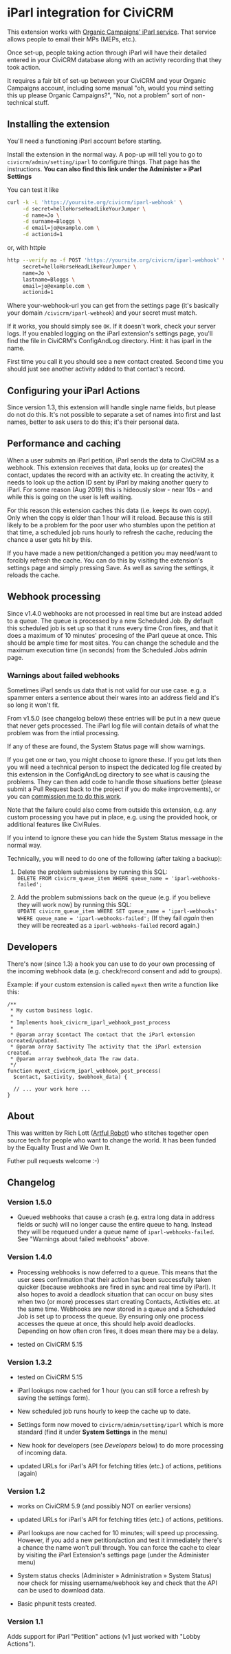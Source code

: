 # iParl integration for CiviCRM

This extension works with [Organic Campaigns' iParl service](http://www.organiccampaigns.com/). That service allows people to email their MPs (MEPs, etc.).

Once set-up, people taking action through iParl will have their detailed entered
in your CiviCRM database along with an activity recording that they took action.

It requires a fair bit of set-up between your CiviCRM and your Organic Campaigns
account, including some manual "oh, would you mind setting this up please
Organic Campaigns?", "No, not a problem" sort of non-technical stuff.

## Installing the extension

You'll need a functioning iParl account before starting.

Install the extension in the normal way. A pop-up will tell you to go to
`civicrm/admin/setting/iparl` to configure things. That page has the instructions.
**You can also find this link under the Administer » iParl Settings**

You can test it like
```sh
curl -k -L 'https://yoursite.org/civicrm/iparl-webhook' \
     -d secret=helloHorseHeadLikeYourJumper \
     -d name=Jo \
     -d surname=Bloggs \
     -d email=jo@example.com \
     -d actionid=1
```

or, with httpie

```sh
http --verify no -f POST 'https://yoursite.org/civicrm/iparl-webhook' \
     secret=helloHorseHeadLikeYourJumper \
     name=Jo \
     lastname=Bloggs \
     email=jo@example.com \
     actionid=1
```

Where your-webhook-url you can get from the settings page (it's basically your
domain `/civicrm/iparl-webhook`) and your secret must match.

If it works, you should simply see `OK`. If it doesn't work, check your server
logs. If you enabled logging on the iParl extension's settings page, you'll find
the file in CiviCRM's ConfigAndLog directory. Hint: it has iparl in the name.

First time you call it you should see a new contact created. Second time you
should just see another activity added to that contact's record.

## Configuring your iParl Actions

Since version 1.3, this extension will handle single name fields, but please do
not do this. It's not possible to separate a set of names into first and last
names, better to ask users to do this; it's their personal data.

## Performance and caching

When a user submits an iParl petition, iParl sends the data to CiviCRM as a
webhook. This extension receives that data, looks up (or creates) the contact,
updates the record with an activity etc. In creating the activity, it needs to
look up the action ID sent by iParl by making another query to iParl. For some
reason (Aug 2019) this is hideously slow - near 10s - and while this is going on
the user is left waiting.

For this reason this extension caches this data (i.e. keeps its own copy). Only
when the copy is older than 1 hour will it reload. Because this is still likely
to be a problem for the poor user who stumbles upon the petition at that time, a
scheduled job runs hourly to refresh the cache, reducing the chance a user gets
hit by this.

If you have made a new petition/changed a petition you may need/want to forcibly
refresh the cache. You can do this by visiting the extension's settings page and
simply pressing Save. As well as saving the settings, it reloads the cache.

## Webhook processing

Since v1.4.0 webhooks are not processed in real time but are instead added to a
queue. The queue is processed by a new Scheduled Job. By default this scheduled
job is set up so that it runs every time Cron fires, and that it does a maximum
of 10 minutes' procesing of the iParl queue at once. This should be ample time
for most sites. You can change the schedule and the maximum execution time (in
seconds) from the Scheduled Jobs admin page.

### Warnings about failed webhooks

Sometimes iParl sends us data that is not valid for our use case. e.g.
a spammer enters a sentence about their wares into an address field and it's so
long it won't fit.

From v1.5.0 (see changelog below) these entries will be put in a new queue that
never gets processed. The iParl log file will contain details of what the problem
was from the intial processing.

If any of these are found, the System Status page will show warnings.

If you get one or two, you might choose to ignore these. If you get lots then
you will need a technical person to inspect the dedicated log file created by
this extension in the ConfigAndLog directory to see what is causing the
problems. They can then add code to handle those situations better (please
submit a Pull Request back to the project if you do make improvements), or
you can [commission me to do this work](https://artfulrobot.uk/contact).

Note that the failure could also come from outside this extension, e.g. any
custom processing you have put in place, e.g. using the provided hook, or
additional features like CiviRules.

If you intend to ignore these you can hide the System Status message in the normal way.

Technically, you will need to do one of the following (after taking a backup):

1. Delete the problem submissions by running this SQL:  
   `DELETE FROM civicrm_queue_item WHERE queue_name = 'iparl-webhooks-failed';`

2. Add the problem submissions back on the queue (e.g. if you believe they will
   work now) by running this SQL:  
   `UPDATE civicrm_queue_item WHERE SET queue_name = 'iparl-webhooks' WHERE queue_name = 'iparl-webhooks-failed';`
   (If they fail *again* then they will be recreated as a
   `iparl-webhooks-failed` record again.)


## Developers

There's now (since 1.3) a hook you can use to do your own processing of the
incoming webhook data (e.g. check/record consent and add to groups).

Example: if your custom extension is called `myext` then write a function like
this:

    /**
     * My custom business logic.
     *
     * Implements hook_civicrm_iparl_webhook_post_process
     *
     * @param array $contact The contact that the iParl extension ocreated/updated.
     * @param array $activity The activity that the iParl extension created.
     * @param array $webhook_data The raw data.
     */
    function myext_civicrm_iparl_webhook_post_process(
      $contact, $activity, $webhook_data) {

      // ... your work here ...
    }


## About

This was written by Rich Lott ([Artful Robot](https://artfulrobot.uk)) who
stitches together open source tech for people who want to change the world. It
has been funded by the Equality Trust and We Own It.

Futher pull requests welcome :-)

## Changelog

### Version 1.5.0

- Queued webhooks that cause a crash (e.g. extra long data in address fields or
  such) will no longer cause the entire queue to hang. Instead they will be
  requeued under a queue name of `iparl-webhooks-failed`. See "Warnings about
  failed webhooks" above.


### Version 1.4.0

- Processing webhooks is now deferred to a queue. This means that the user sees
  confirmation that their action has been successfully taken quicker (because
  webhooks are fired in sync and real time by iParl). It also hopes to avoid a
  deadlock situation that can occur on busy sites when two (or more) processes
  start creating Contacts, Activities etc. at the same time. Webhooks are now
  stored in a queue and a Scheduled Job is set up to process the queue. By
  ensuring only one process accesses the queue at once, this should help
  avoid deadlocks. Depending on how often cron fires, it does mean there may be
  a delay.

- tested on CiviCRM 5.15


### Version 1.3.2

- tested on CiviCRM 5.15

- iParl lookups now cached for 1 hour (you can still force a refresh by saving
  the settings form).

- New scheduled job runs hourly to keep the cache up to date.

- Settings form now moved to `civicrm/admin/setting/iparl` which is more
  standard (find it under **System Settings** in the menu)

- New hook for developers (see *Developers* below) to do more processing of
  incoming data.

- updated URLs for iParl's API for fetching titles (etc.) of actions, petitions
   (again)

### Version 1.2

- works on CiviCRM 5.9 (and possibly NOT on earlier versions)

- updated URLs for iParl's API for fetching titles (etc.) of actions, petitions.

- iParl lookups are now cached for 10 minutes; will speed up processing.
  However, if you add a new petition/action and test it immediately there's a
  chance the name won't pull through. You can force the cache to clear by
  visiting the iParl Extension's settings page (under the Administer menu)

- System status checks (Administer » Administration » System Status) now check
  for missing username/webhook key and check that the API can be used to
  download data.

- Basic phpunit tests created.

### Version 1.1

Adds support for iParl "Petition" actions (v1 just worked with "Lobby Actions").
